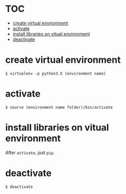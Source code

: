 # TOC
- [create virtual environment](#create-virtual-environment)
- [activate](#activate)
- [install libraries on vitual environment](#install-libraries-on-vitual-environment)
- [deactivate](#deactivate)

# create virtual environment
```
$ virtualenv -p python3.X (environment name)
```

# activate
```
$ source (environment name folder)/bin/activate
```

# install libraries on vitual environment
After `activate`, just `pip`.

# deactivate
```
$ deactivate
```